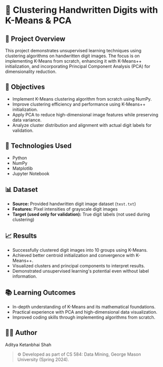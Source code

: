 # 🧠 Clustering Handwritten Digits with K-Means & PCA

## 📌 Project Overview

This project demonstrates unsupervised learning techniques using clustering algorithms on handwritten digit images. The focus is on implementing K-Means from scratch, enhancing it with K-Means++ initialization, and incorporating Principal Component Analysis (PCA) for dimensionality reduction.

## 🚀 Objectives

- Implement K-Means clustering algorithm from scratch using NumPy.
- Improve clustering efficiency and performance using K-Means++ initialization.
- Apply PCA to reduce high-dimensional image features while preserving data variance.
- Analyze cluster distribution and alignment with actual digit labels for validation.

## 🧪 Technologies Used

- Python
- NumPy
- Matplotlib
- Jupyter Notebook

## 📊 Dataset

- **Source:** Provided handwritten digit image dataset (`test.txt`)
- **Features:** Pixel intensities of grayscale digit images
- **Target (used only for validation):** True digit labels (not used during clustering)

## 📈 Results

- Successfully clustered digit images into 10 groups using K-Means.
- Achieved better centroid initialization and convergence with K-Means++.
- Visualized clusters and principal components to interpret results.
- Demonstrated unsupervised learning's potential even without label information.

## 📚 Learning Outcomes

- In-depth understanding of K-Means and its mathematical foundations.
- Practical experience with PCA and high-dimensional data visualization.
- Improved coding skills through implementing algorithms from scratch.

## 👨‍💻 Author

Aditya Ketanbhai Shah

> ⚙️ Developed as part of CS 584: Data Mining, George Mason University (Spring 2024).
